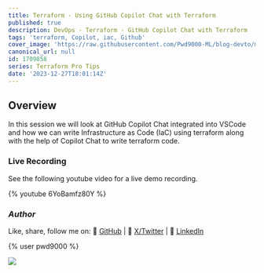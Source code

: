 ```yaml
---
title: Terraform - Using GitHub Copilot Chat with Terraform
published: true
description: DevOps - Terraform - GitHub Copilot Chat with Terraform
tags: 'terraform, Copilot, iac, Github'
cover_image: 'https://raw.githubusercontent.com/Pwd9000-ML/blog-devto/main/posts/2023/DevOps-Terraform-Copilot-Chat/assets/main-tf-tips.png'
canonical_url: null
id: 1709858
series: Terraform Pro Tips
date: '2023-12-27T18:01:14Z'
---
```


## Overview

In this session we will look at GitHub Copilot Chat integrated into VSCode and how we can write Infrastructure as Code (IaC) using terraform along with the help of Copilot Chat to write terraform code.

### Live Recording

See the following youtube video for a live demo recording.

{% youtube 6YoBamfz80Y %}

### _Author_

Like, share, follow me on: :octopus: [GitHub](https://github.com/Pwd9000-ML) | :penguin: [X/Twitter](https://x.com/pwd9000) | :space_invader: [LinkedIn](https://www.linkedin.com/in/marcel-l-61b0a96b/)

{% user pwd9000 %}

<a href="https://www.buymeacoffee.com/pwd9000"><img src="https://img.buymeacoffee.com/button-api/?text=Buy me a coffee&emoji=&slug=pwd9000&button_colour=FFDD00&font_colour=000000&font_family=Cookie&outline_colour=000000&coffee_colour=ffffff"></a>
